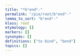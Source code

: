 ```yaml
---
title: "*bʰendʰ-"
permalink: "/pie/root/bʰendʰ-"
lemma_to_sort: "bʰendʰ-"
klass: root
etymology: []
markers: []
synonyms: []
definitions: ["to bind", "bond"]
topics: []
---
```

